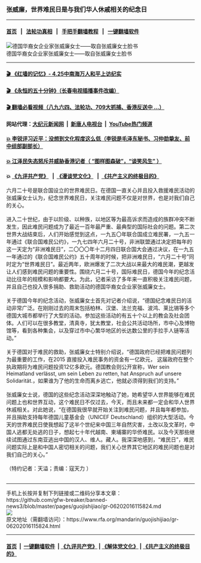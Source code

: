 ### 张威廉，世界难民日是与我们华人休戚相关的纪念日
------------------------

#### [首页](https://github.com/gfw-breaker/banned-news3/blob/master/README.md) &nbsp;&nbsp;|&nbsp;&nbsp; [法轮功真相](https://github.com/begood0513/basic/blob/master/README.md)  &nbsp;&nbsp;|&nbsp;&nbsp; [手把手翻墙教程](https://github.com/gfw-breaker/guides/wiki)  &nbsp;&nbsp;|&nbsp;&nbsp; [一键翻墙软件](https://github.com/gfw-breaker/nogfw/blob/master/README.md)  



<div id="headerimg">
 <img alt="德国华裔女企业家张威廉女士——取自张威廉女士脸书" src="https://www.rfa.org/mandarin/guojishijiao/gr-06202016115824.html/zhangweilian.png/image" title="德国华裔女企业家张威廉女士——取自张威廉女士脸书"/>
 <div id="headerimgcontents">
  <div id="headerimgcaption">
   <span>
    德国华裔女企业家张威廉女士——取自张威廉女士脸书
   </span>
   <!-- zoomattribute -->
  </div>
  <!-- headerimgcaption -->
 </div>
 <!-- headerimagecontents -->
</div>

<hr/>


#### [ 🎬  《红墙的记忆》- 4.25中南海万人和平上访纪实](http://141.164.39.94:10000/videos/legend/425.html)

#### [ 🎬  《永恒的五十分钟》（长春电视插播事件改编） ](http://141.164.39.94:10000/videos/news/ComingForYou-2.html)

#### [ 🎬  翻墙必看视频（八九六四、法轮功、709大抓捕、香港反送中 ...）](https://github.com/gfw-breaker/links/blob/master/banned.md)

#### 网站代理：[大纪元新闻网](http://167.172.10.89:10080/gb/) &nbsp;|&nbsp; [新唐人电视台](http://167.172.10.89:8808/gb/) &nbsp;|&nbsp; [YouTube热门频道](http://158.247.203.241/youtube.html)

#### [ 💥 李锐评习近平：没想到文化程度这么低（李锐是毛泽东秘书、习仲勋挚友、前中组部副部长）](http://141.164.39.94:10000/videos/res/Communist/lirui-xi.html)

#### [ 💥 江泽民失态怒斥并威胁香港记者（ “图样图森破”，“谈笑风生” ）](http://141.164.39.94:10000/videos/res/realjzm/naive.html)

####  💥 [《九评共产党》](http://141.164.39.94:10000/videos/res/jiuping/) &nbsp; |&nbsp; [《漫谈党文化》](http://141.164.39.94:10000/videos/res/mtdwh/) &nbsp; |&nbsp; [《共产主义的终极目的》](http://141.164.39.94:10000/videos/res/zjmd/)  

<div id="storytext">
 <div>
  <div class="slot_header">
  </div>
 </div>
 <p>
  六月二十号是联合国设立的世界难民日。在德国一直关心并且投入救援难民活动的张威廉女士认为，纪念世界难民日，关注难民问题不仅是对世界，也是对我们自己的关心。
  <br/>
  <br/>
  进入二十世纪，由于以阶级、以种族，以地区等为最高诉求而造成的族群冲突不断发生，因此难民问题成为了最近一百年最严重、最典型的国际社会的问题。第二次世界大战结束后，人们开始感觉到这点，一九五〇年联合国成立难民署，一九五一年通过《联合国难民公约》，一九七四年六月二十号，非洲联盟通过决定把每年的这一天定为“非洲难民日”，二〇〇〇年十二月四日联合国大会通过决议，在一九五一年通过的《联合国难民公约》五十周年的时候，把非洲难民日，“六月二十号”同时定为“世界难民日”。最近两年，欧洲爆发了二次大战以来最大的难民潮，更越发让人们感到难民问题的重要性。围绕六月二十号，国际难民日，德国今年的纪念活动比往年的规模和影响都要大。为此，记者采访了多年来一直积极关注难民问题，并且自己也投入很多捐助、救助活动的德国华裔女企业家张威廉女士。
  <br/>
  <br/>
  关于德国今年的纪念活动，张威廉女士首先对记者介绍说，“德国纪念难民日的活动非常广泛。在刚刚过去的周末包括柏林、汉堡、法兰克福、波鸿、莱比锡等多个德国大城市都举行了大型的活动。参加这些活动的有五十个以上的教会及社会团体。人们可以在很多教堂，清真寺，犹太教堂，社会公共活动场所，市中心及博物馆等，看到各种集会，以及穿过市中心繁华地区的长达数公里的手拉手人链等活动。”
  <br/>
  <br/>
  关于德国对于难民的救助，张威廉女士特别介绍说，“德国政府已经把难民问题列为最重要的工作，在2015 直接投入难民事务的资金有一亿欧元， 这届政府在整个执政期将为难民问题投资12亿多欧元。德国教会则公开宣称，Wer sein Heimatland verlässt, um sein Leben zu retten, hat Anspruch auf unsere Solidarität.，如果谁为了他的生命而离乡逃亡，他就必须得到我们的支持。”
  <br/>
  <br/>
  张威廉女士说，德国的这些纪念活动深深地触动了她，她希望华人世界能够在难民问题上也和世界互动，这个难民日不仅过去，今天，而且未来都一定会和华人世界休戚相关。对此她说，“在德国我很早就开始关注到难民问题，并且每年都参加，并且捐助支持每年德国儿童基金会（UNICEF Deutschland）组织的大型活动。今天的世界难民日使我想起了这半个世纪来中国三年自然灾害，土改以及文革时，中国人逃都无处逃的日子，想起七十年代越南、柬埔寨的华侨难民。以及今天那些继续试图通过东南亚逃出中国的汉人、维人。藏人。我深深地感到，“难民日”，难民问题实际上是和中国人密切相关的问题，我们关心世界其它地区的难民问题也是对我们自己的关心。”
  <br/>
  <br/>
  （特约记者：天溢；责编：寇天力 ）
  <br/>
  <br/>
 </p>
</div>

<hr/>
手机上长按并复制下列链接或二维码分享本文章：<br/>
https://github.com/gfw-breaker/banned-news3/blob/master/pages/guojishijiao/gr-06202016115824.md <br/>
<a href='https://github.com/gfw-breaker/banned-news3/blob/master/pages/guojishijiao/gr-06202016115824.md'><img src='https://github.com/gfw-breaker/banned-news3/blob/master/pages/guojishijiao/gr-06202016115824.md.png'/></a> <br/>
原文地址（需翻墙访问）：https://www.rfa.org/mandarin/guojishijiao/gr-06202016115824.html


------------------------
#### [首页](https://github.com/gfw-breaker/banned-news3/blob/master/README.md) &nbsp;|&nbsp; [一键翻墙软件](https://github.com/gfw-breaker/nogfw/blob/master/README.md) &nbsp;| [《九评共产党》](https://github.com/gfw-breaker/9ping.md/blob/master/README.md#九评之一评共产党是什么) | [《解体党文化》](https://github.com/gfw-breaker/jtdwh.md/blob/master/README.md) | [《共产主义的终极目的》](https://github.com/gfw-breaker/gczydzjmd.md/blob/master/README.md)


<img src='http://gfw-breaker.win/banned-news3/pages/guojishijiao/gr-06202016115824.md' width='0px' height='0px'/>